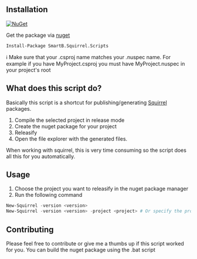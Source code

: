 ## Installation
[![NuGet](https://img.shields.io/nuget/v/SmartB.Squirrel.Scripts.svg?style=flat-square)](https://www.nuget.org/packages/SmartB.Squirrel.Scripts)

Get the package via [nuget](https://www.nuget.org/packages/SmartB.Squirrel.Scripts)

    Install-Package SmartB.Squirrel.Scripts
    
:information_source: Make sure that your .csproj name matches your .nuspec name. 
For example if you have MyProject.csproj you must have MyProject.nuspec in your project's root
## What does this script do?

Basically this script is a shortcut for publishing/generating  [Squirrel](https://github.com/Squirrel/Squirrel.Windows) packages.

1. Compile the selected project in release mode
1. Create the nuget package for your project
1. Releasify
1. Open the file explorer with the generated files.

When working with squirrel, this is very time consuming so the script does all this for you automatically.

## Usage 

1. Choose the project you want to releasify in the nuget package manager
1. Run the following command
```powershell
New-Squirrel -version <version>
New-Squirrel -version <version> -project <project> # Or specify the project name (Default is current)
```

## Contributing

Please feel free to contribute or give me a thumbs up if this script worked for you.
You can build the nuget package using the .bat script
